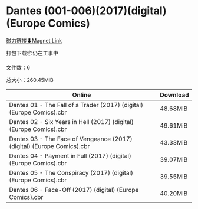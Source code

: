 # Dantes (001-006)(2017)(digital)(Europe Comics)

[磁力链接⬇Magnet Link](magnet:?xt=urn:btih:ab34b1b347c92bd51e173a15f7bd683ba2e6e136&dn=Dantes%20%28001-006%29%282017%29%28digital%29%28Europe%20Comics%29)

打包下载📦仍在工事中

文件数：6

总大小：260.45MiB

Online | Download
--- | ---
Dantes 01 - The Fall of a Trader (2017) (digital) (Europe Comics).cbr | 48.68MiB
Dantes 02 - Six Years in Hell (2017) (digital) (Europe Comics).cbr | 49.61MiB
Dantes 03 - The Face of Vengeance (2017) (digital) (Europe Comics).cbr | 43.33MiB
Dantes 04 - Payment in Full (2017) (digital) (Europe Comics).cbr | 39.07MiB
Dantes 05 - The Conspiracy (2017) (digital) (Europe Comics).cbr | 39.55MiB
Dantes 06 - Face-Off (2017) (digital) (Europe Comics).cbr | 40.20MiB